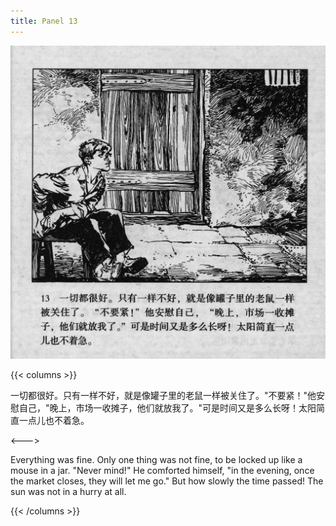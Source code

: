 ```yaml
---
title: Panel 13
---
```


![biao page](./../../images/biao/seifert0726_biao_0017_013.jpg)

{{< columns >}}

一切都很好。只有一样不好，就是像罐子里的老鼠一样被关住了。"不要紧！"他安慰自己，"晚上，市场一收摊子，他们就放我了。"可是时间又是多么长呀！太阳简直一点儿也不着急。

<--->

Everything was fine. Only one thing was not fine, to be locked up like a mouse in a jar. "Never mind!" He comforted himself, "in the evening, once the market closes, they will let me go." But how slowly the time passed! The sun was not in a hurry at all.

{{< /columns >}}